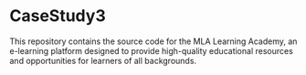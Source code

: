 # CaseStudy3
This repository contains the source code for the MLA Learning Academy, an e-learning platform designed to provide high-quality educational resources and opportunities for learners of all backgrounds. 
